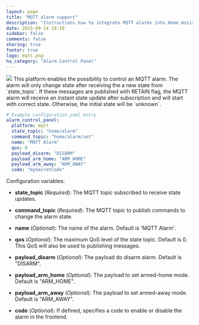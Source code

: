 ```yaml
---
layout: page
title: "MQTT alarm support"
description: "Instructions how to integrate MQTT alarms into Home Assistant."
date: 2015-09-14 19:10
sidebar: false
comments: false
sharing: true
footer: true
logo: mqtt.png
ha_category: "Alarm Control Panel"
---
```


<img src='/images/supported_brands/mqtt.png' class='brand pull-right' />
This platform enables the possibility to control an MQTT alarm. The alarm will only change state after
receiving the a new state from `state_topic`. If these messages are published with RETAIN flag, the MQTT
alarm will receive an instant state update after subscription and will start with correct state. Otherwise,
the initial state will be `unknown`.

```yaml
# Example configuration.yaml entry
alarm_control_panel:
  platform: mqtt
  state_topic: "home/alarm"
  command_topic: "home/alarm/set"
  name: "MQTT Alarm"
  qos: 0
  payload_disarm: "DISARM"
  payload_arm_home: "ARM_HOME"
  payload_arm_away: "ARM_AWAY"
  code: "mySecretCode"
```

Configuration variables:

- **state_topic** (*Required*): The MQTT topic subscribed to receive state updates.
- **command_topic** (*Required*): The MQTT topic to publish commands to change the alarm state.

- **name** (*Optional*): The name of the alarm. Default is 'MQTT Alarm'.
- **qos** (*Optional*): The maximum QoS level of the state topic. Default is 0. This QoS will also be used to publishing messages.
- **payload_disarm** (*Optional*): The payload do disarm alarm. Default is "DISARM".
- **payload_arm_home** (*Optional*): The payload to set armed-home mode. Default is "ARM_HOME".
- **payload_arm_away** (*Optional*): The payload to set armed-away mode. Default is "ARM_AWAY".
- **code** (*Optional*): If defined, specifies a code to enable or disable the alarm in the frontend.

